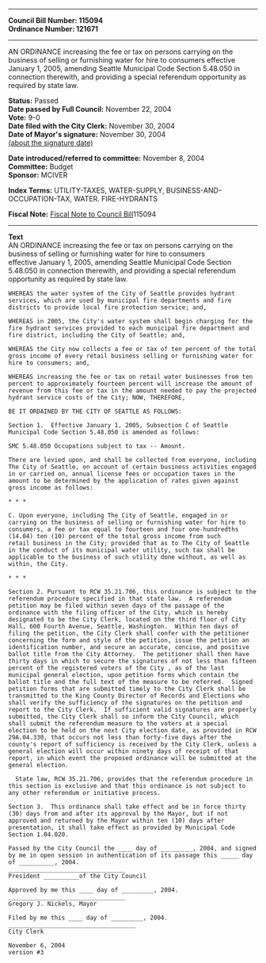 * * * * *  
  
**Council Bill Number: [](#h0)[](#h2)115094**   
**Ordinance Number: 121671**  
  
* * * * *  
  
AN ORDINANCE increasing the fee or tax on persons carrying on the business of selling or furnishing water for hire to consumers effective January 1, 2005, amending Seattle Municipal Code Section 5.48.050 in connection therewith, and providing a special referendum opportunity as required by state law.  
  
**Status:** Passed   
**Date passed by Full Council:** November 22, 2004   
**Vote:** 9-0   
**Date filed with the City Clerk:** November 30, 2004   
**Date of Mayor's signature:** November 30, 2004   
[(about the signature date)](/~public/approvaldate.htm)   
  
  
**Date introduced/referred to committee:** November 8, 2004   
**Committee:** Budget   
**Sponsor:** MCIVER   
  
**Index Terms:** UTILITY-TAXES, WATER-SUPPLY, BUSINESS-AND-OCCUPATION-TAX, WATER. FIRE-HYDRANTS  
  
**Fiscal Note:** [Fiscal Note to Council Bill](http://clerk.seattle.gov/~public/fnote/115094.htm)[](#h1)[](#h3)115094  
  
* * * * *  
  
**Text**  
    AN ORDINANCE increasing the fee or tax on persons carrying on the  
    business of selling or furnishing water for hire to consumers  
    effective January 1, 2005, amending Seattle Municipal Code Section  
    5.48.050 in connection therewith, and providing a special referendum  
    opportunity as required by state law.  
  
    WHEREAS the water system of the City of Seattle provides hydrant  
    services, which are used by municipal fire departments and fire  
    districts to provide local fire protection service; and,  
  
    WHEREAS in 2005, the City's water system shall begin charging for the  
    fire hydrant services provided to each municipal fire department and  
    fire district, including the City of Seattle; and,  
  
    WHEREAS the City now collects a fee or tax of ten percent of the total  
    gross income of every retail business selling or furnishing water for  
    hire to consumers; and,  
  
    WHEREAS increasing the fee or tax on retail water businesses from ten  
    percent to approximately fourteen percent will increase the amount of  
    revenue from this fee or tax in the amount needed to pay the projected  
    hydrant service costs of the City; NOW, THEREFORE,  
  
    BE IT ORDAINED BY THE CITY OF SEATTLE AS FOLLOWS:  
  
    Section 1.  Effective January 1, 2005, Subsection C of Seattle  
    Municipal Code Section 5.48.050 is amended as follows:  
  
    SMC 5.48.050 Occupations subject to tax -- Amount.  
  
    There are levied upon, and shall be collected from everyone, including  
    The City of Seattle, on account of certain business activities engaged  
    in or carried on, annual license fees or occupation taxes in the  
    amount to be determined by the application of rates given against  
    gross income as follows:  
  
    * * *  
  
    C. Upon everyone, including The City of Seattle, engaged in or  
    carrying on the business of selling or furnishing water for hire to  
    consumers, a fee or tax equal to fourteen and four one-hundredths  
    (14.04) ten (10) percent of the total gross income from such  
    retail business in the City; provided that as to The City of Seattle  
    in the conduct of its municipal water utility, such tax shall be  
    applicable to the business of such utility done without, as well as  
    within, the City.  
  
    * * *  
  
    Section 2. Pursuant to RCW 35.21.706, this ordinance is subject to the  
    referendum procedure specified in that state law.  A referendum  
    petition may be filed within seven days of the passage of the  
    ordinance with the filing officer of the City, which is hereby  
    designated to be the City Clerk, located on the third floor of City  
    Hall, 600 Fourth Avenue, Seattle, Washington.  Within ten days of  
    filing the petition, the City Clerk shall confer with the petitioner  
    concerning the form and style of the petition, issue the petition an  
    identification number, and secure an accurate, concise, and positive  
    ballot title from the City Attorney.  The petitioner shall then have  
    thirty days in which to secure the signatures of not less than fifteen  
    percent of the registered voters of the City , as of the last  
    municipal general election, upon petition forms which contain the  
    ballot title and the full text of the measure to be referred.  Signed  
    petition forms that are submitted timely to the City Clerk shall be  
    transmitted to the King County Director of Records and Elections who  
    shall verify the sufficiency of the signatures on the petition and  
    report to the City Clerk.  If sufficient valid signatures are properly  
    submitted, the City Clerk shall so inform the City Council, which  
    shall submit the referendum measure to the voters at a special  
    election to be held on the next City election date, as provided in RCW  
    29A.04.330, that occurs not less than forty-five days after the  
    county's report of sufficiency is received by the City Clerk, unless a  
    general election will occur within ninety days of receipt of that  
    report, in which event the proposed ordinance will be submitted at the  
    general election.  
  
      State law, RCW 35.21.706, provides that the referendum procedure in  
    this section is exclusive and that this ordinance is not subject to  
    any other referendum or initiative process.  
  
    Section 3.  This ordinance shall take effect and be in force thirty  
    (30) days from and after its approval by the Mayor, but if not  
    approved and returned by the Mayor within ten (10) days after  
    presentation, it shall take effect as provided by Municipal Code  
    Section 1.04.020.  
  
    Passed by the City Council the ____ day of _________, 2004, and signed  
    by me in open session in authentication of its passage this _____ day  
    of __________, 2004.  
    _________________________________  
    President __________of the City Council  
  
    Approved by me this ____ day of _________, 2004.  
    _________________________________  
    Gregory J. Nickels, Mayor  
  
    Filed by me this ____ day of _________, 2004.  
    ____________________________________  
    City Clerk  
  
    November 6, 2004  
    version #3  
